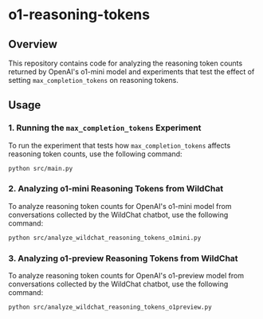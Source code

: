 # o1-reasoning-tokens

## Overview

This repository contains code for analyzing the reasoning token counts returned by OpenAI's o1-mini model and experiments that test the effect of setting `max_completion_tokens` on reasoning tokens.

## Usage

### 1. Running the `max_completion_tokens` Experiment

To run the experiment that tests how `max_completion_tokens` affects reasoning token counts, use the following command:

```bash
python src/main.py
```

### 2. Analyzing o1-mini Reasoning Tokens from WildChat

To analyze reasoning token counts for OpenAI's o1-mini model from conversations collected by the WildChat chatbot, use the following command:

```bash
python src/analyze_wildchat_reasoning_tokens_o1mini.py
```

### 3. Analyzing o1-preview Reasoning Tokens from WildChat

To analyze reasoning token counts for OpenAI's o1-preview model from conversations collected by the WildChat chatbot, use the following command:

```bash
python src/analyze_wildchat_reasoning_tokens_o1preview.py
```
